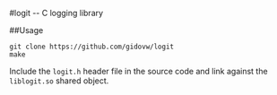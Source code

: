 #logit -- C logging library

##Usage

```
git clone https://github.com/gidovw/logit
make
```

Include the `logit.h` header file in the source code and link against the `liblogit.so` shared object.
